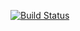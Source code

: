 [![Build Status](https://travis-ci.org/OrangeShark/scheme-interpreter.svg?branch=master)](https://travis-ci.org/OrangeShark/scheme-interpreter)
